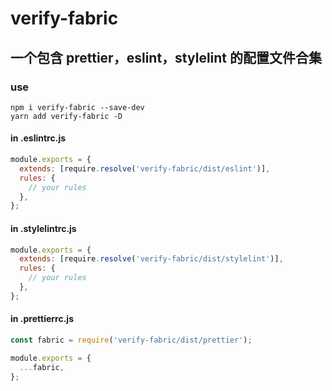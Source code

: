 # verify-fabric
## 一个包含 prettier，eslint，stylelint 的配置文件合集

### use

```npm
npm i verify-fabric --save-dev
yarn add verify-fabric -D
```

#### in .eslintrc.js

```javascript
module.exports = {
  extends: [require.resolve('verify-fabric/dist/eslint')],
  rules: {
    // your rules
  },
};
```

#### in .stylelintrc.js

```javascript
module.exports = {
  extends: [require.resolve('verify-fabric/dist/stylelint')],
  rules: {
    // your rules
  },
};
```

#### in .prettierrc.js

```javascript
const fabric = require('verify-fabric/dist/prettier');

module.exports = {
  ...fabric,
};
```
